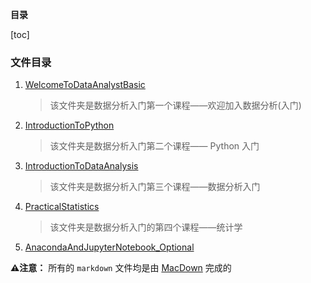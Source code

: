 **目录**

[toc]

### 文件目录
1. [WelcomeToDataAnalystBasic](./WelcomeToDataAnalystBasic)
	
	> 该文件夹是数据分析入门第一个课程——欢迎加入数据分析(入门)
2. [IntroductionToPython](./IntroductionToPython)
	
	> 该文件夹是数据分析入门第二个课程—— Python 入门
3. [IntroductionToDataAnalysis](./IntroductionToDataAnalysis)

	> 该文件夹是数据分析入门第三个课程——数据分析入门
	
4. [PracticalStatistics](./PracticalStatistics)

	> 该文件夹是数据分析入门的第四个课程——统计学

5. [AnacondaAndJupyterNotebook_Optional](./AnacondaAndJupyterNotebook_Optional)



**⚠️注意：** 所有的 `markdown` 文件均是由 [MacDown](https://macdown.uranusjr.com/) 完成的
